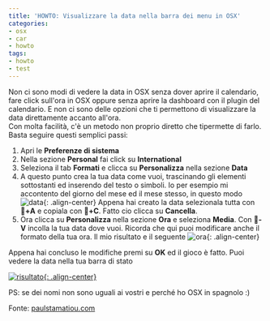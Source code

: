 ```yaml
---
title: 'HOWTO: Visualizzare la data nella barra dei menu in OSX'
categories:
- osx
- car
- howto
tags:
- howto
- test
---
```

Non ci sono modi di vedere la data in OSX senza dover aprire il calendario,
fare click sull'ora in OSX oppure senza aprire la dashboard con il plugin del
calendario. E non ci sono delle opzioni che ti permettono di visualizzare la
data direttamente accanto all'ora.  
Con molta facilità, c'è un metodo non proprio diretto che tipermette di farlo.
Basta seguire questi semplici passi:

  1. Apri le **Preferenze di sistema**
  2. Nella sezione **Personal** fai click su **International**
  3. Seleziona il tab **Formati** e clicca su **Personalizza** nella sezione **Data**
  4. A questo punto crea la tua data come vuoi, trascinando gli elementi sottostanti ed inserendo del testo o simboli. Io per esempio mi accontento del giorno del mese ed il mese stesso, in questo modo
![data]({{site.url}}/images/data.png){: .align-center}
     Appena hai creato la data selezionala tutta con **+A** e copiala con **+C**.
     Fatto cio clicca su **Cancella**.
  5. Ora clicca su **Personalizza** nella sezione **Ora** e seleziona **Media**. Con **-V** incolla la tua data dove vuoi. Ricorda che qui puoi modificare anche il formato della tua ora. Il mio risultato e il seguente
![ora]({{site.url}}/images/ora.png){: .align-center}

Appena hai concluso le modifiche premi su **OK** ed il gioco è fatto. Puoi
vedere la data nella tua barra di stato

[![risultato]({{site.url}}/images/risultato.png){: .align-center}]({{site.url}}/images/risultato.png)

PS: se dei nomi non sono uguali ai vostri e perché ho OSX in spagnolo :)

Fonte: [paulstamatiou.com](http://paulstamatiou.com/2006/06/11/how-to-display-date-in-os-x-menu-bar)

